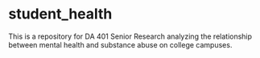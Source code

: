 # student_health
This is a repository for DA 401 Senior Research analyzing the relationship between mental health and substance abuse on college campuses.
